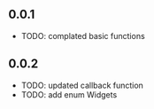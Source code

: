 ## 0.0.1

- TODO: complated basic functions

## 0.0.2

- TODO: updated callback function
- TODO: add enum Widgets
